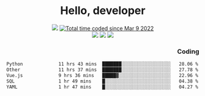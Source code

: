 # <div align='center' >Hello, developer</div>

<div align='center'>
  <a ><img src="https://img.shields.io/badge/dynamic/json?url=https%3A%2F%2Fapi.swo.moe%2Fstats%2Fgithub%2FFree-Aaron-Li&query=count&color=181717&label=GitHub&labelColor=282c34&logo=github&suffix=+follows&cacheSeconds=3600"></a>
  <a href="https://wakatime.com/@fe40087f-8eae-48dc-9950-ad0633db1591"><img src="https://wakatime.com/badge/user/fe40087f-8eae-48dc-9950-ad0633db1591.svg" alt="Total time coded since Mar 9 2022" /></a>
</div>
<div align='center'>
  <a><img src="https://img.shields.io/badge/Rookie-blue?style=plastic&logo=c&logoColor=blue&labelColor=F5B7DB"></a>
  <a><img src="https://img.shields.io/badge/Rookie-blue?style=plastic&logo=c%2B%2B&logoColor=blue&labelColor=F5B7DB"></a> 
  <a><img src="https://img.shields.io/badge/Rookie-blue?style=plastic&logo=python&logoColor=blue&labelColor=F5B7DB"></a> 
</div>

<div align='right'>
  <h3>Coding</h3>
</div>

<!--START_SECTION:waka-->

```txt
Python             11 hrs 43 mins  ███████░░░░░░░░░░░░░░░░░░   28.06 %
Other              11 hrs 37 mins  ███████░░░░░░░░░░░░░░░░░░   27.78 %
Vue.js             9 hrs 36 mins   █████▓░░░░░░░░░░░░░░░░░░░   22.96 %
SQL                1 hr 49 mins    █░░░░░░░░░░░░░░░░░░░░░░░░   04.38 %
YAML               1 hr 47 mins    █░░░░░░░░░░░░░░░░░░░░░░░░   04.27 %
```

<!--END_SECTION:waka-->





